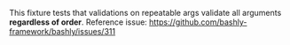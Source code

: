 This fixture tests that validations on repeatable args validate all arguments
**regardless of order**.
Reference issue: https://github.com/bashly-framework/bashly/issues/311